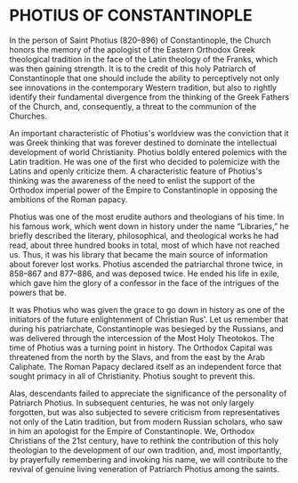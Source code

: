 # PHOTIUS OF CONSTANTINOPLE

In the person of Saint Photius (820–896) of Constantinople, the Church honors the memory of the apologist of the Eastern Orthodox Greek theological tradition in the face of the Latin theology of the Franks, which was then gaining strength. It is to the credit of this holy Patriarch of Constantinople that one should include the ability to perceptively not only see innovations in the contemporary Western tradition, but also to rightly identify their fundamental divergence from the thinking of the Greek Fathers of the Church, and, consequently, a threat to the communion of the Churches.

An important characteristic of Photius's worldview was the conviction that it was Greek thinking that was forever destined to dominate the intellectual development of world Christianity. Photius boldly entered polemics with the Latin tradition. He was one of the first who decided to polemicize with the Latins and openly criticize them. A characteristic feature of Photius's thinking was the awareness of the need to enlist the support of the Orthodox imperial power of the Empire to Constantinople in opposing the ambitions of the Roman papacy.

Photius was one of the most erudite authors and theologians of his time. In his famous work, which went down in history under the name “Libraries,” he briefly described the literary, philosophical, and theological works he had read, about three hundred books in total, most of which have not reached us. Thus, it was his library that became the main source of information about forever lost works. Photius ascended the patriarchal throne twice, in 858–867 and 877–886, and was deposed twice. He ended his life in exile, which gave him the glory of a confessor in the face of the intrigues of the powers that be.

It was Photius who was given the grace to go down in history as one of the initiators of the future enlightenment of Christian Rus'. Let us remember that during his patriarchate, Constantinople was besieged by the Russians, and was delivered through the intercession of the Most Holy Theotokos. The time of Photius was a turning point in history. The Orthodox Capital was threatened from the north by the Slavs, and from the east by the Arab Caliphate. The Roman Papacy declared itself as an independent force that sought primacy in all of Christianity. Photius sought to prevent this.

Alas, descendants failed to appreciate the significance of the personality of Patriarch Photius. In subsequent centuries, he was not only largely forgotten, but was also subjected to severe criticism from representatives not only of the Latin tradition, but from modern Russian scholars, who saw in him an apologist for the Empire of Constantinople. We, Orthodox Christians of the 21st century, have to rethink the contribution of this holy theologian to the development of our own tradition, and, most importantly, by prayerfully remembering and invoking his name, we will contribute to the revival of genuine living veneration of Patriarch Photius among the saints.
